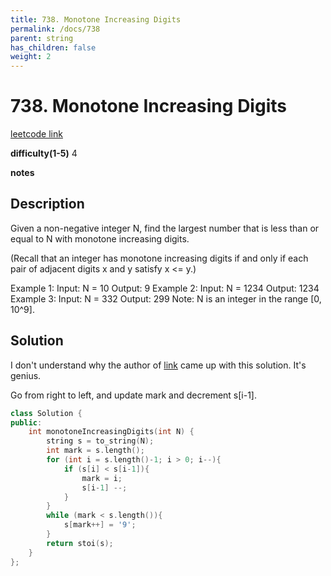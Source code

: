 ```yaml
---
title: 738. Monotone Increasing Digits
permalink: /docs/738
parent: string
has_children: false
weight: 2
---
```

# 738. Monotone Increasing Digits
[leetcode link](https://leetcode.com/problems/monotone-increasing-digits/)

**difficulty(1-5)** 
4

**notes**   


## Description
Given a non-negative integer N, find the largest number that is less than or equal to N with monotone increasing digits.

(Recall that an integer has monotone increasing digits if and only if each pair of adjacent digits x and y satisfy x <= y.)

Example 1:
Input: N = 10
Output: 9
Example 2:
Input: N = 1234
Output: 1234
Example 3:
Input: N = 332
Output: 299
Note: N is an integer in the range [0, 10^9].

## Solution
I don't understand why the author of [link](https://leetcode.com/problems/monotone-increasing-digits/discuss/109811/Simple-and-very-short-C%2B%2B-solution) came up with this solution. It's genius.

Go from right to left, and update mark and decrement s[i-1].

```c++
class Solution {
public:
    int monotoneIncreasingDigits(int N) {
        string s = to_string(N);
        int mark = s.length();
        for (int i = s.length()-1; i > 0; i--){
            if (s[i] < s[i-1]){
                mark = i;
                s[i-1] --;
            }
        }
        while (mark < s.length()){
            s[mark++] = '9';
        }
        return stoi(s);
    }
};
```

<!-- 
Default label
{: .label }

Blue label
{: .label .label-blue }

Stable
{: .label .label-green }

New release
{: .label .label-purple }

Coming soon
{: .label .label-yellow }

Deprecated
{: .label .label-red } -->
